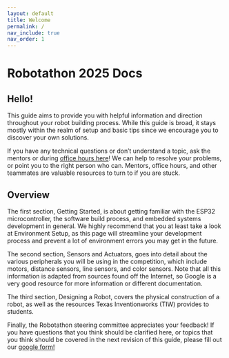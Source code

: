 ```yaml
---
layout: default
title: Welcome
permalink: /
nav_include: true
nav_order: 1
---
```


# Robotathon 2025 Docs

## Hello!

This guide aims to provide you with helpful information and direction throughout your robot building process. While this guide is broad, it stays mostly within the realm of setup and basic tips since we encourage you to discover your own solutions.

If you have any technical questions or don’t understand a topic, ask the mentors or during [office hours here](https://docs.google.com/spreadsheets/d/1MNuk1WAB5ZmVcOo-_wdnVN3yREhI9oH90169OuW2QAc/edit?gid=1317822740#gid=1317822740)! We can help to resolve your problems, or point you to the right person who can. Mentors, office hours, and other teammates are valuable resources to turn to if you are stuck.

## Overview

The first section, Getting Started, is about getting familiar with the ESP32 microcontroller, the software build process, and embedded systems development in general. We highly recommend that you at least take a look at Environment Setup, as this page will streamline your development process and prevent a lot of environment errors you may get in the future.

The second section, Sensors and Actuators, goes into detail about the various peripherals you will be using in the competition, which include motors, distance sensors, line sensors, and color sensors. Note that all this information is adapted from sources found off the Internet, so Google is a very good resource for more information or different documentation.

The third section, Designing a Robot, covers the physical construction of a robot, as well as the resources Texas Inventionworks (TIW) provides to students.

Finally, the Robotathon steering committee appreciates your feedback! If you have questions that you think should be clarified here, or topics that you think should be covered in the next revision of this guide, please fill out our [google form!](https://forms.gle/6UpwaETAtQpkvoMa8)
